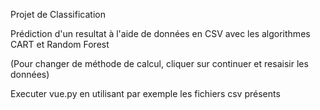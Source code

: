 Projet de Classification

Prédiction d'un resultat à l'aide de données en CSV avec les algorithmes CART et Random Forest

(Pour changer de méthode de calcul, cliquer sur continuer et resaisir les données)

Executer vue.py en utilisant par exemple les fichiers csv présents

